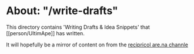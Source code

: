 # About: "/write-drafts"

This directory contains 'Writing Drafts & Idea Snippets' that [[person/UltimApe]] has written.

It will hopefully be a mirror of content on from the [recipricol are.na channle](https://www.are.na/ultimape/writing-drafts-idea-snippits) 